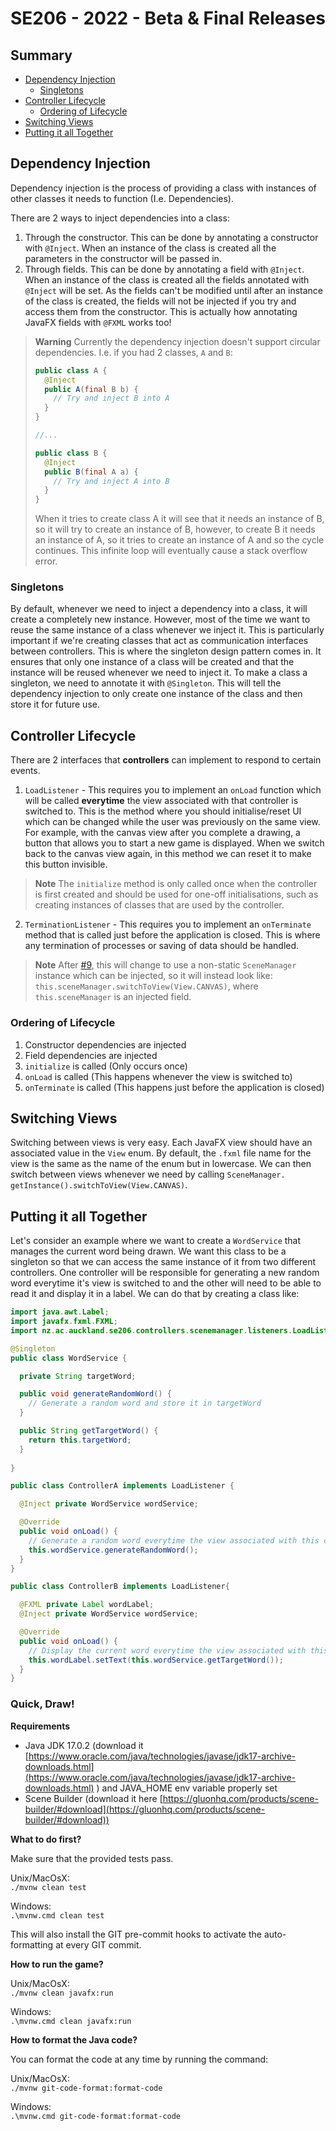 # SE206 - 2022 - Beta & Final Releases

## Summary

- [Dependency Injection](#dependency-injection)
  - [Singletons](#singletons)
- [Controller Lifecycle](#controller-lifecycle)
  - [Ordering of Lifecycle](#ordering-of-lifecycle)
- [Switching Views](#switching-views)
- [Putting it all Together](#putting-it-all-together)

## Dependency Injection

Dependency injection is the process of providing a class with instances of other classes it
needs to function (I.e. Dependencies).

There are 2 ways to inject dependencies into a class:
1. Through the constructor. This can be done by annotating a constructor with `@Inject`. When
   an instance of the class is created all the parameters in the constructor will be passed in.
2. Through fields. This can be done by annotating a field with `@Inject`. When an instance of
   the class is created all the fields annotated with `@Inject` will be set. As the fields can't
   be modified until after an instance of the class is created, the fields will not be injected
   if you try and access them from the constructor. This is actually how annotating JavaFX
   fields with `@FXML` works too!

> **Warning**
> Currently the dependency injection doesn't support circular dependencies. I.e. if you had 2
> classes, `A` and `B`:
> ```java
> public class A {
>   @Inject
>   public A(final B b) {
>     // Try and inject B into A
>   }
> }
>
> //...
>
> public class B {
>   @Inject
>   public B(final A a) {
>     // Try and inject A into B
>   }
> }
> ```
> When it tries to create class A it will see that it needs an instance of B, so it will try to
> create an instance of B, however, to create B it needs an instance of A, so it tries to create
> an instance of A and so the cycle continues. This infinite loop will eventually cause a stack
> overflow error.

### Singletons

By default, whenever we need to inject a dependency into a class, it will create a completely
new instance. However, most of the time we want to reuse the same instance of a class whenever
we inject it. This is particularly important if we're creating classes that act as communication
interfaces between controllers. This is where the singleton design pattern comes in.
It ensures that only one instance of a class will be created and that the instance will be
reused whenever we need to inject it. To make a class a singleton, we need to annotate it with
`@Singleton`. This will tell the dependency injection to only create one instance of the class
and then store it for future use.

## Controller Lifecycle

There are 2 interfaces that **controllers** can implement to respond to certain events.

1. `LoadListener` - This requires you to implement an `onLoad` function which will be called
   **everytime** the view associated with that controller is switched to. This is the method 
   where you should initialise/reset UI which can be changed while the user was previously on 
   the same view. For example, with the canvas view after you complete a drawing, a button that 
   allows you to start a new game is displayed. When we switch back to the
   canvas view again, in this method we can reset it to make this button invisible.

> **Note**
> The `initialize` method is only called once when the controller is first created and should be
> used for one-off initialisations, such as creating instances of classes that are used by the
> controller.

2. `TerminationListener` - This requires you to implement an `onTerminate` method that is called
   just before the application is closed. This is where any termination of processes or saving 
   of data should be handled.

> **Note**
> After [#9](https://github.com/SOFTENG206-2022/quick-draw-beta-final-team-09/issues/9), this will
> change to use a non-static `SceneManager` instance which can be
> injected, so
> it will instead look like: `this.sceneManager.switchToView(View.CANVAS)`,
> where `this.sceneManager`
> is an injected field.

### Ordering of Lifecycle

1. Constructor dependencies are injected
2. Field dependencies are injected
3. `initialize` is called (Only occurs once)
4. `onLoad` is called (This happens whenever the view is switched to)
5. `onTerminate` is called (This happens just before the application is closed)

## Switching Views

Switching between views is very easy. Each JavaFX view should have an associated value in the 
`View` enum. By default, the `.fxml` file name for the view is the same as the name of the enum 
but in lowercase. We can then switch between views whenever we need by calling `SceneManager.
getInstance().switchToView(View.CANVAS)`.

## Putting it all Together

Let's consider an example where we want to create a `WordService` that manages the current word 
being drawn. We want this class to be a singleton so that we can access the same instance of it 
from two different controllers. One controller will be responsible for generating a new random 
word everytime it's view is switched to and the other will need to be able to read it and 
display it in a label. We can do that by creating a class like:

```java
import java.awt.Label;
import javafx.fxml.FXML;
import nz.ac.auckland.se206.controllers.scenemanager.listeners.LoadListener;

@Singleton
public class WordService {

  private String targetWord;

  public void generateRandomWord() {
    // Generate a random word and store it in targetWord
  }

  public String getTargetWord() {
    return this.targetWord;
  }
  
}

public class ControllerA implements LoadListener {

  @Inject private WordService wordService;

  @Override
  public void onLoad() {
    // Generate a random word everytime the view associated with this controller is switched to
    this.wordService.generateRandomWord();
  }
}

public class ControllerB implements LoadListener{

  @FXML private Label wordLabel;
  @Inject private WordService wordService;

  @Override
  public void onLoad() {
    // Display the current word everytime the view associated with this controller is switched to
    this.wordLabel.setText(this.wordService.getTargetWord());
  }
}
```

### Quick, Draw!

**Requirements**

- Java JDK 17.0.2 (download
  it [https://www.oracle.com/java/technologies/javase/jdk17-archive-downloads.html](https://www.oracle.com/java/technologies/javase/jdk17-archive-downloads.html) )
  and JAVA_HOME env variable properly set
- Scene Builder (download it
  here [https://gluonhq.com/products/scene-builder/#download](https://gluonhq.com/products/scene-builder/#download))

**What to do first?**

Make sure that the provided tests pass.

Unix/MacOsX:  
`./mvnw clean test`

Windows:  
`.\mvnw.cmd clean test`

This will also install the GIT pre-commit hooks to activate the auto-formatting at every GIT commit.

**How to run the game?**

Unix/MacOsX:  
`./mvnw clean javafx:run`

Windows:  
`.\mvnw.cmd clean javafx:run`

**How to format the Java code?**

You can format the code at any time by running the command:

Unix/MacOsX:  
`./mvnw git-code-format:format-code `

Windows:  
`.\mvnw.cmd git-code-format:format-code `